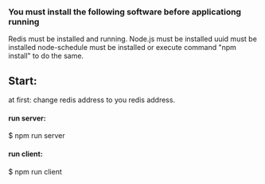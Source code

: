 ### You must install the following software before applicationg running
Redis must be installed and running.
Node.js must be installed
uuid must be installed
node-schedule must be installed
or execute command "npm install" to do the same. 

## Start:

at first: change redis address to you redis address.

#### run server:
$ npm run server
#### run client:
$ npm run client
